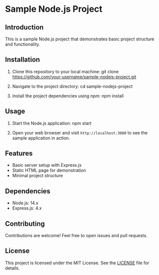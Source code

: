 # Sample Node.js Project

## Introduction
This is a sample Node.js project that demonstrates basic project structure and functionality.

## Installation
1. Clone this repository to your local machine:
git clone https://github.com/your-username/sample-nodejs-project.git

2. Navigate to the project directory:
cd sample-nodejs-project

3. Install the project dependencies using npm:
npm install

## Usage
1. Start the Node.js application:
npm start

2. Open your web browser and visit `http://localhost:3000` to see the sample application in action.

## Features
- Basic server setup with Express.js
- Static HTML page for demonstration
- Minimal project structure

## Dependencies
- Node.js: 14.x
- Express.js: 4.x

## Contributing
Contributions are welcome! Feel free to open issues and pull requests.

## License
This project is licensed under the MIT License. See the [LICENSE](LICENSE) file for details.

